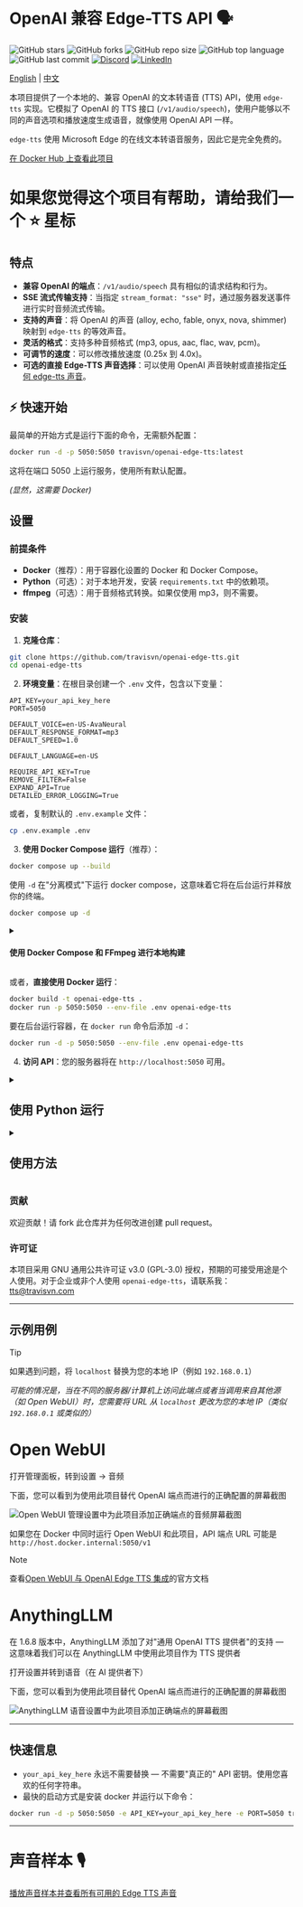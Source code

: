 # OpenAI 兼容 Edge-TTS API 🗣️

![GitHub stars](https://img.shields.io/github/stars/travisvn/openai-edge-tts?style=social)
![GitHub forks](https://img.shields.io/github/forks/travisvn/openai-edge-tts?style=social)
![GitHub repo size](https://img.shields.io/github/repo-size/travisvn/openai-edge-tts)
![GitHub top language](https://img.shields.io/github/languages/top/travisvn/openai-edge-tts)
![GitHub last commit](https://img.shields.io/github/last-commit/travisvn/openai-edge-tts?color=red)
[![Discord](https://img.shields.io/badge/Discord-Voice_AI_%26_TTS_Tools-blue?logo=discord&logoColor=white)](https://discord.gg/GkFbBCBqJ6)
[![LinkedIn](https://img.shields.io/badge/Connect_on_LinkedIn-%230077B5.svg?logo=linkedin&logoColor=white)](https://linkedin.com/in/travisvannimwegen)

[English](README.md) | [中文](README.zh-CN.md)

本项目提供了一个本地的、兼容 OpenAI 的文本转语音 (TTS) API，使用 `edge-tts` 实现。它模拟了 OpenAI 的 TTS 接口 (`/v1/audio/speech`)，使用户能够以不同的声音选项和播放速度生成语音，就像使用 OpenAI API 一样。

`edge-tts` 使用 Microsoft Edge 的在线文本转语音服务，因此它是完全免费的。

[在 Docker Hub 上查看此项目](https://hub.docker.com/r/travisvn/openai-edge-tts)

# 如果您觉得这个项目有帮助，请给我们一个 ⭐️ 星标

## 特点

- **兼容 OpenAI 的端点**：`/v1/audio/speech` 具有相似的请求结构和行为。
- **SSE 流式传输支持**：当指定 `stream_format: "sse"` 时，通过服务器发送事件进行实时音频流式传输。
- **支持的声音**：将 OpenAI 的声音 (alloy, echo, fable, onyx, nova, shimmer) 映射到 `edge-tts` 的等效声音。
- **灵活的格式**：支持多种音频格式 (mp3, opus, aac, flac, wav, pcm)。
- **可调节的速度**：可以修改播放速度 (0.25x 到 4.0x)。
- **可选的直接 Edge-TTS 声音选择**：可以使用 OpenAI 声音映射或直接指定[任何 edge-tts 声音](https://tts.travisvn.com)。

## ⚡️ 快速开始

最简单的开始方式是运行下面的命令，无需额外配置：

```bash
docker run -d -p 5050:5050 travisvn/openai-edge-tts:latest
```

这将在端口 5050 上运行服务，使用所有默认配置。

_(显然，这需要 Docker)_

## 设置

### 前提条件

- **Docker**（推荐）：用于容器化设置的 Docker 和 Docker Compose。
- **Python**（可选）：对于本地开发，安装 `requirements.txt` 中的依赖项。
- **ffmpeg**（可选）：用于音频格式转换。如果仅使用 mp3，则不需要。

### 安装

1. **克隆仓库**：

```bash
git clone https://github.com/travisvn/openai-edge-tts.git
cd openai-edge-tts
```

2. **环境变量**：在根目录创建一个 `.env` 文件，包含以下变量：

```
API_KEY=your_api_key_here
PORT=5050

DEFAULT_VOICE=en-US-AvaNeural
DEFAULT_RESPONSE_FORMAT=mp3
DEFAULT_SPEED=1.0

DEFAULT_LANGUAGE=en-US

REQUIRE_API_KEY=True
REMOVE_FILTER=False
EXPAND_API=True
DETAILED_ERROR_LOGGING=True
```

或者，复制默认的 `.env.example` 文件：

```bash
cp .env.example .env
```

3. **使用 Docker Compose 运行**（推荐）：

```bash
docker compose up --build
```

使用 `-d` 在"分离模式"下运行 docker compose，这意味着它将在后台运行并释放你的终端。

```bash
docker compose up -d
```

<details>
<summary>

#### 使用 Docker Compose 和 FFmpeg 进行本地构建

</summary>

默认情况下，`docker compose up --build` 创建的是不包含 `ffmpeg` 的最小镜像。如果您正在本地构建（克隆此仓库后）并需要 `ffmpeg` 进行音频格式转换（超出 MP3），您可以在构建中包含它。

这由 `INSTALL_FFMPEG_ARG` 构建参数控制。通过以下方式之一设置此环境变量为 `true`：

1.  **在命令前加前缀：**
    ```bash
    INSTALL_FFMPEG_ARG=true docker compose up --build
    ```
2.  **添加到您的 `.env` 文件中：**
    在项目根目录的 `.env` 文件中添加此行：
    ```env
    INSTALL_FFMPEG_ARG=true
    ```
    然后，运行 `docker compose up --build`。
3.  **导出到您的 shell 环境中：**
    将 `export INSTALL_FFMPEG_ARG=true` 添加到您的 shell 配置中（例如，`~/.zshrc`、`~/.bashrc`）并重新加载 shell。然后 `docker compose up --build` 将使用它。

这适用于本地构建。对于预构建的 Docker Hub 镜像，向版本添加 `latest-ffmpeg` 标签

```bash
docker run -d -p 5050:5050 -e API_KEY=your_api_key_here -e PORT=5050 travisvn/openai-edge-tts:latest-ffmpeg
```

---

</details>

或者，**直接使用 Docker 运行**：

```bash
docker build -t openai-edge-tts .
docker run -p 5050:5050 --env-file .env openai-edge-tts
```

要在后台运行容器，在 `docker run` 命令后添加 `-d`：

```bash
docker run -d -p 5050:5050 --env-file .env openai-edge-tts
```

4. **访问 API**：您的服务器将在 `http://localhost:5050` 可用。

<details>
<summary>

## 使用 Python 运行

</summary>

如果您更喜欢直接使用 Python 运行这个项目，请按照以下步骤设置虚拟环境、安装依赖项并启动服务器。

### 1. 克隆仓库

```bash
git clone https://github.com/travisvn/openai-edge-tts.git
cd openai-edge-tts
```

### 2. 设置虚拟环境

创建并激活一个虚拟环境以隔离依赖项：

```bash
# 对于 macOS/Linux
python3 -m venv venv
source venv/bin/activate

# 对于 Windows
python -m venv venv
venv\Scripts\activate
```

### 3. 安装依赖项

使用 `pip` 安装 `requirements.txt` 中列出的所需包：

```bash
pip install -r requirements.txt
```

### 4. 配置环境变量

在根目录中创建一个 `.env` 文件并设置以下变量：

```plaintext
API_KEY=your_api_key_here
PORT=5050

DEFAULT_VOICE=en-US-AvaNeural
DEFAULT_RESPONSE_FORMAT=mp3
DEFAULT_SPEED=1.0

DEFAULT_LANGUAGE=en-US

REQUIRE_API_KEY=True
REMOVE_FILTER=False
EXPAND_API=True
DETAILED_ERROR_LOGGING=True
```

### 5. 运行服务器

配置完成后，启动服务器：

```bash
python app/server.py
```

服务器将在 `http://localhost:5050` 上运行。

### 6. 测试 API

现在您可以在 `http://localhost:5050/v1/audio/speech` 和其他可用端点上与 API 交互了。有关请求示例，请参见[使用方法](#usage)部分。

</details>

<details>
<summary>

## 使用方法

</summary>

#### 端点：`/v1/audio/speech`

根据输入文本生成音频。可用参数：

**必需参数：**

- **input** (string)：要转换为音频的文本（最多 4096 个字符）。

**可选参数：**

- **model** (string)：设置为 "tts-1" 或 "tts-1-hd"（默认：`"tts-1"`）。
- **voice** (string)：OpenAI 兼容的声音之一 (alloy, echo, fable, onyx, nova, shimmer) 或任何有效的 `edge-tts` 声音（默认：`"en-US-AvaNeural"`）。
- **response_format** (string)：音频格式。选项：`mp3`、`opus`、`aac`、`flac`、`wav`、`pcm`（默认：`mp3`）。
- **speed** (number)：播放速度（0.25 到 4.0）。默认为 `1.0`。
- **stream_format** (string)：响应格式。选项：`"audio"`（原始音频数据，默认）或 `"sse"`（带 JSON 事件的服务器发送事件流式传输）。

**注意：** 该 API 完全兼容 OpenAI 的 TTS API 规范。目前不支持 `instructions` 参数（用于微调声音特性），但所有其他参数的工作方式与 OpenAI 的实现相同。

#### 标准音频生成

使用 `curl` 的请求示例，并将输出保存到 mp3 文件：

```bash
curl -X POST http://localhost:5050/v1/audio/speech \
  -H "Content-Type: application/json" \
  -H "Authorization: Bearer your_api_key_here" \
  -d '{
    "input": "你好，我是你的AI助手！请告诉我如何帮助你实现你的想法。",
    "voice": "echo",
    "response_format": "mp3",
    "speed": 1.1
  }' \
  --output speech.mp3
```

#### 直接音频播放（类似 OpenAI）

您可以将音频直接通过管道传输到 `ffplay` 进行即时播放，就像 OpenAI 的 API 一样：

```bash
curl -X POST http://localhost:5050/v1/audio/speech \
  -H "Authorization: Bearer your_api_key_here" \
  -H "Content-Type: application/json" \
  -d '{
    "model": "tts-1",
    "input": "今天是构建人们喜爱的东西的美好一天！",
    "voice": "alloy",
    "response_format": "mp3"
  }' | ffplay -i -
```

或者不保存到文件的即时播放：

```bash
curl -X POST http://localhost:5050/v1/audio/speech \
  -H "Authorization: Bearer your_api_key_here" \
  -H "Content-Type: application/json" \
  -d '{
    "input": "这将立即播放而不保存到磁盘！",
    "voice": "shimmer"
  }' | ffplay -autoexit -nodisp -i -
```

或者，与 OpenAI API 端点参数保持一致：

```bash
curl -X POST http://localhost:5050/v1/audio/speech \
  -H "Content-Type: application/json" \
  -H "Authorization: Bearer your_api_key_here" \
  -d '{
    "model": "tts-1",
    "input": "你好，我是你的AI助手！请告诉我如何帮助你实现你的想法。",
    "voice": "alloy"
  }' \
  --output speech.mp3
```

#### 服务器发送事件 (SSE) 流式传输

对于需要结构化流事件的应用程序（如网页应用），使用 SSE 格式：

```bash
curl -X POST http://localhost:5050/v1/audio/speech \
  -H "Content-Type: application/json" \
  -H "Authorization: Bearer your_api_key_here" \
  -d '{
    "model": "tts-1",
    "input": "这将作为服务器发送事件流式传输，包含包含 base64 编码音频块的 JSON 数据。",
    "voice": "alloy",
    "stream_format": "sse"
  }'
```

**SSE 响应格式：**

```
data: {"type": "speech.audio.delta", "audio": "base64-encoded-audio-chunk"}

data: {"type": "speech.audio.delta", "audio": "base64-encoded-audio-chunk"}

data: {"type": "speech.audio.done", "usage": {"input_tokens": 12, "output_tokens": 0, "total_tokens": 12}}
```

#### JavaScript/网页使用

使用 fetch API 进行 SSE 流式传输的示例：

```javascript
async function streamTTSWithSSE(text) {
  const response = await fetch('http://localhost:5050/v1/audio/speech', {
    method: 'POST',
    headers: {
      'Content-Type': 'application/json',
      Authorization: 'Bearer your_api_key_here',
    },
    body: JSON.stringify({
      input: text,
      voice: 'alloy',
      stream_format: 'sse',
    }),
  });

  const reader = response.body.getReader();
  const decoder = new TextDecoder();
  const audioChunks = [];

  while (true) {
    const { done, value } = await reader.read();
    if (done) break;

    const chunk = decoder.decode(value);
    const lines = chunk.split('\n');

    for (const line of lines) {
      if (line.startsWith('data: ')) {
        const data = JSON.parse(line.slice(6));

        if (data.type === 'speech.audio.delta') {
          // 解码 base64 音频块
          const audioData = atob(data.audio);
          const audioArray = new Uint8Array(audioData.length);
          for (let i = 0; i < audioData.length; i++) {
            audioArray[i] = audioData.charCodeAt(i);
          }
          audioChunks.push(audioArray);
        } else if (data.type === 'speech.audio.done') {
          console.log('语音合成完成:', data.usage);

          // 合并所有块并播放
          const totalLength = audioChunks.reduce(
            (sum, chunk) => sum + chunk.length,
            0
          );
          const combinedArray = new Uint8Array(totalLength);
          let offset = 0;
          for (const chunk of audioChunks) {
            combinedArray.set(chunk, offset);
            offset += chunk.length;
          }

          const audioBlob = new Blob([combinedArray], { type: 'audio/mpeg' });
          const audioUrl = URL.createObjectURL(audioBlob);
          const audio = new Audio(audioUrl);
          audio.play();
          return;
        }
      }
    }
  }
}

// 使用方法
streamTTSWithSSE('你好，这是SSE流式传输！');
```

#### 国际语言示例

一个英语以外的语言示例：

```bash
curl -X POST http://localhost:5050/v1/audio/speech \
  -H "Content-Type: application/json" \
  -H "Authorization: Bearer your_api_key_here" \
  -d '{
    "model": "tts-1",
    "input": "じゃあ、行く。電車の時間、調べておくよ。",
    "voice": "ja-JP-KeitaNeural"
  }' \
  --output speech.mp3
```

#### 其他端点

- **POST/GET /v1/models**：列出可用的 TTS 模型。
- **POST/GET /v1/voices**：为给定语言/区域设置列出 `edge-tts` 声音。
- **POST/GET /v1/voices/all**：列出所有 `edge-tts` 声音，包含语言支持信息。

</details>

### 贡献

欢迎贡献！请 fork 此仓库并为任何改进创建 pull request。

### 许可证

本项目采用 GNU 通用公共许可证 v3.0 (GPL-3.0) 授权，预期的可接受用途是个人使用。对于企业或非个人使用 `openai-edge-tts`，请联系我：tts@travisvn.com

---

## 示例用例

> [!TIP]
> 如果遇到问题，将 `localhost` 替换为您的本地 IP（例如 `192.168.0.1`）
>
> _可能的情况是，当在不同的服务器/计算机上访问此端点或者当调用来自其他源（如 Open WebUI）时，您需要将 URL 从 `localhost` 更改为您的本地 IP（类似 `192.168.0.1` 或类似的）_

# Open WebUI

打开管理面板，转到设置 -> 音频

下面，您可以看到为使用此项目替代 OpenAI 端点而进行的正确配置的屏幕截图

![Open WebUI 管理设置中为此项目添加正确端点的音频屏幕截图](https://utfs.io/f/MMMHiQ1TQaBo9GgL4WcUbjSRlqi86sV3TXh47KYBJCkdQ20M)

如果您在 Docker 中同时运行 Open WebUI 和此项目，API 端点 URL 可能是 `http://host.docker.internal:5050/v1`

> [!NOTE]
> 查看[Open WebUI 与 OpenAI Edge TTS 集成](https://docs.openwebui.com/tutorials/text-to-speech/openai-edge-tts-integration)的官方文档

# AnythingLLM

在 1.6.8 版本中，AnythingLLM 添加了对"通用 OpenAI TTS 提供者"的支持 — 这意味着我们可以在 AnythingLLM 中使用此项目作为 TTS 提供者

打开设置并转到语音（在 AI 提供者下）

下面，您可以看到为使用此项目替代 OpenAI 端点而进行的正确配置的屏幕截图

![AnythingLLM 语音设置中为此项目添加正确端点的屏幕截图](https://utfs.io/f/MMMHiQ1TQaBoGx6WUTRDJUWPLqoMsXiNkajAdVOwgcxH6uv7)

---

## 快速信息

- `your_api_key_here` 永远不需要替换 — 不需要"真正的" API 密钥。使用您喜欢的任何字符串。
- 最快的启动方式是安装 docker 并运行以下命令：

```bash
docker run -d -p 5050:5050 -e API_KEY=your_api_key_here -e PORT=5050 travisvn/openai-edge-tts:latest
```

---

# 声音样本 🎙️

[播放声音样本并查看所有可用的 Edge TTS 声音](https://tts.travisvn.com/)
